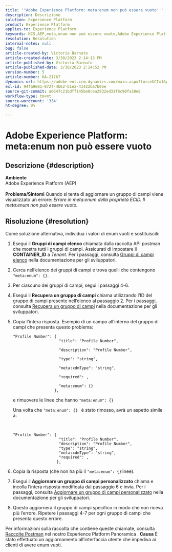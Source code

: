 ```yaml
---
title: '"Adobe Experience Platform: meta:enum non può essere vuoto'''
description: Descrizione
solution: Experience Platform
product: Experience Platform
applies-to: Experience Platform
keywords: KCS,AEP,meta,enum non può essere vuoto,Adobe Experience Platform,aggiornare gruppi di campi,soluzione,risoluzione dei problemi
resolution: Resolution
internal-notes: null
bug: false
article-created-by: Victoria Barnato
article-created-date: 3/30/2023 2:14:13 PM
article-published-by: Victoria Barnato
article-published-date: 3/30/2023 2:14:52 PM
version-number: 5
article-number: KA-21767
dynamics-url: https://adobe-ent.crm.dynamics.com/main.aspx?forceUCI=1&pagetype=entityrecord&etn=knowledgearticle&id=d7918023-05cf-ed11-b597-6045bd0065b6
exl-id: 94fa9e81-872f-4b62-b1ea-41422ba7b0be
source-git-commit: a0647c21bdff145be0cea2932ed31f8c90fa28e8
workflow-type: tm+mt
source-wordcount: '334'
ht-degree: 0%

---
```


# Adobe Experience Platform: meta:enum non può essere vuoto

## Descrizione {#description}

<b>Ambiente</b><br>Adobe Experience Platform (AEP)<br><br><b>Problema/Sintomi</b>
Quando si tenta di aggiornare un gruppo di campi viene visualizzato un errore: *Errore in meta:enum della proprietà ECID. Il meta:enum non può essere vuoto.*


## Risoluzione {#resolution}


Come soluzione alternativa, individua i valori di enum vuoti e sostituiscili:

1. Esegui il <b>Gruppi di campi elenco</b> chiamata dalla raccolta API postman che mostra tutti i gruppi di campi. Assicurati di impostare il <b>CONTAINER_ID</b> a *Tenant*. Per i passaggi, consulta [Gruppi di campi elenco](https://developer.adobe.com/experience-platform-apis/references/schema-registry/#tag/Field-groups/operation/listFieldGroups) nella documentazione per gli sviluppatori.
2. Cerca nell’elenco dei gruppi di campi e trova quelli che contengono `"meta:enum": {}`.
3. Per ciascuno dei gruppi di campi, segui i passaggi 4-6.
4. Esegui il <b>Recupera un gruppo di campi</b> chiama utilizzando l’ID del gruppo di campi presente nell’elenco al passaggio 2. Per i passaggi, consulta [Recupera un gruppo di campi](https://developer.adobe.com/experience-platform-apis/references/schema-registry/#tag/Field-groups/operation/retrieveFieldGroup) nella documentazione per gli sviluppatori.
5. Copia l&#39;intera risposta. Esempio di un campo all’interno del gruppo di campi che presenta questo problema:




   ```clike
   "Profile Number": { 
                       "title": "Profile Number",                                     
                       "description": "Profile Number",                                    
                       "type": "string",                                     
                       "meta:xdmType": "string",                                    
                       "required": ,                                    
                       "meta:enum": {}                               
                     },
   ```



   e rimuovere le linee che hanno `"meta:enum": {}`



   Una volta che `"meta:enum": {} ` è stato rimosso, avrà un aspetto simile a:

    

   ```clike
   "Profile Number": {
                       "title": "Profile Number",
                       "description": "Profile Number",
                       "type": "string",
                       "meta:xdmType": "string",
                       "required": ,
                      },
   ```

6. Copia la risposta (che non ha più il `"meta:enum": {}`linee).
7. Esegui il <b>Aggiornare un gruppo di campi personalizzato</b> chiama e incolla l’intera risposta modificata dal passaggio 6 e invia. Per i passaggi, consulta [Aggiornare un gruppo di campi personalizzato](https://developer.adobe.com/experience-platform-apis/references/schema-registry/#tag/Field-groups/operation/patchFieldGroup) nella documentazione per gli sviluppatori.
8. Questo aggiornerà il gruppo di campi specifico in modo che non riceva più l’errore. Ripetere i passaggi 4-7 per ogni gruppo di campi che presenta questo errore.


Per informazioni sulla raccolta che contiene queste chiamate, consulta [Raccolte Postman](https://experienceleague.adobe.com/docs/experience-platform/landing/platform-apis/postman.html?lang=en#collections) nel nostro Experience Platform Panoramica .
<b>Causa</b>
È stato effettuato un aggiornamento all’interfaccia utente che impediva ai clienti di avere enum vuoti.
